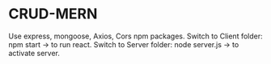 # CRUD-MERN
Use express, mongoose, Axios, Cors npm packages. Switch to Client folder: npm start -> to run react. Switch to Server folder: node server.js -> to activate server.
